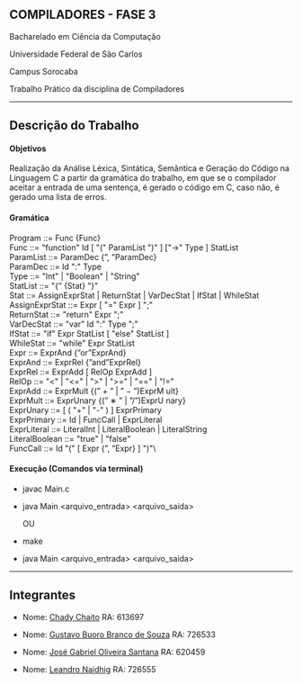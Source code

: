 ## COMPILADORES - FASE 3

Bacharelado em Ciência da Computação

Universidade Federal de São Carlos

Campus Sorocaba

Trabalho Prático da disciplina de Compiladores

----

## Descrição do Trabalho

#### Objetivos

Realização da Análise Léxica, Sintática, Semântica e Geração do Código na Linguagem C a partir da gramática do trabalho, em que se o compilador aceitar a entrada de uma sentença, é gerado o código em C, caso não, é gerado uma lista de erros.

#### Gramática

Program ::= Func {Func}\
Func ::= "function" Id [ "(" ParamList ")" ] ["->" Type ] StatList\
ParamList ::= ParamDec {”, ”ParamDec}\
ParamDec ::= Id ":" Type\
Type ::= "Int" | "Boolean" | "String"\
StatList ::= "{” {Stat} ”}"\
Stat ::= AssignExprStat | ReturnStat | VarDecStat | IfStat | WhileStat\
AssignExprStat ::= Expr [ "=" Expr ] ";"\
ReturnStat ::= "return" Expr ";"\
VarDecStat ::= "var" Id ":" Type ";"\
IfStat ::= "if" Expr StatList [ "else" StatList ]\
WhileStat ::= "while" Expr StatList\
Expr ::= ExprAnd {”or”ExprAnd}\
ExprAnd ::= ExprRel {”and”ExprRel}\
ExprRel ::= ExprAdd [ RelOp ExprAdd ]\
RelOp ::= "<" | "<=" | ">" | ">=" | "==" | "!="\
ExprAdd ::= ExprMult {(” + ” | ” − ”)ExprM ult}\
ExprMult ::= ExprUnary {(” ∗ ” | ”/”)ExprU nary}\
ExprUnary ::= [ ( "+" | "-" ) ] ExprPrimary\
ExprPrimary ::= Id | FuncCall | ExprLiteral\
ExprLiteral ::= LiteralInt | LiteralBoolean | LiteralString\
LiteralBoolean ::= "true" | "false"\
FuncCall ::= Id "(" [ Expr {”, ”Expr} ] ")"\

#### Execução (Comandos via terminal)

- javac Main.c
- java Main <arquivo_entrada>  <arquivo_saida>

  OU

- make
- java Main <arquivo_entrada>  <arquivo_saida>

----

## Integrantes

- Nome: [Chady Chaito](https://github.com/chadychaito) RA: 613697

- Nome: [Gustavo Buoro Branco de Souza](https://github.com/Gustavobbs/) RA: 726533

- Nome: [José Gabriel Oliveira Santana](https://github.com/Eetrexx/) RA: 620459

- Nome: [Leandro Naidhig](https://github.com/Leandro-Naidhig/) RA: 726555
